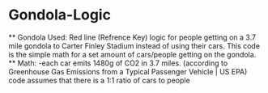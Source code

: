 # Gondola-Logic
** Gondola Used: Red line (Refrence Key) 
logic for people getting on a 3.7 mile gondola to Carter Finley Stadium instead of using their cars. This code is the simple math for a set amount of cars/people getting on the gondola.
** Math:
-each car emits 1480g of CO2 in 3.7 miles. (according to Greenhouse Gas Emissions from a Typical Passenger Vehicle | US EPA)  
code assumes that there is a 1:1 ratio of cars to people

